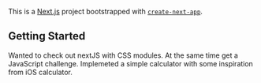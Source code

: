 This is a [Next.js](https://nextjs.org/) project bootstrapped with [`create-next-app`](https://github.com/zeit/next.js/tree/canary/packages/create-next-app).

## Getting Started

Wanted to check out nextJS with CSS modules. At the same time get a JavaScript challenge. Implemeted a simple calculator with some inspiration from iOS calculator.
